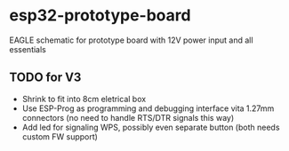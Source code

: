 # esp32-prototype-board

EAGLE schematic for prototype board with 12V power input and all essentials

## TODO for V3

* Shrink to fit into 8cm eletrical box
* Use ESP-Prog as programming and debugging interface vita 1.27mm connectors (no need to handle RTS/DTR signals this way)
* Add led for signaling WPS, possibly even separate button (both needs custom FW support)
